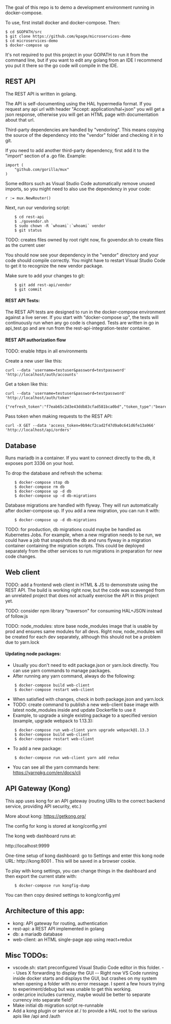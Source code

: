 The goal of this repo is to demo a development environment running in docker-compose.

To use, first install docker and docker-compose.  Then:

    $ cd $GOPATH/src
    $ git clone https://github.com/kpage/microservices-demo
    $ cd microservices-demo
    $ docker-compose up

It's not required to put this project in your GOPATH to run it from the command line, but if you want
to edit any golang from an IDE I recommend you put it there so the go code will compile in the IDE.

## REST API

The REST API is written in golang.

The API is self-documenting using the HAL hypermedia format.  If you request any api url with header "Accept: application/hal+json" you will get a json response, otherwise
you will get an HTML page with documentation about that url.

Third-party dependencies are handled by "vendoring".  This means copying the source of the dependency into the "vendor" folder
and checking it in to git.

If you need to add another third-party dependency, first add it to the "import" section of a .go file.  Example:

```
import (
	"github.com/gorilla/mux"
)
```

Some editors such as Visual Studio Code automatically remove unused imports, so you might need to also use the dependency
in your code:

```
r := mux.NewRouter()
```

Next, run our vendoring script:

```
    $ cd rest-api
    $ ./govendor.sh
    $ sudo chown -R `whoami`:`whoami` vendor
    $ git status
```
TODO: creates files owned by root right now, fix govendor.sh to create files as the current user

You should now see your dependency in the "vendor" directory and your code should compile correctly.  You might have to
restart Visual Studio Code to get it to recognize the new vendor package.

Make sure to add your changes to git:

```
    $ git add rest-api/vendor
    $ git commit
```
#### REST API Tests:

The REST API tests are designed to run in the docker-compose environment against a live server.  If you start with "docker-compose up", the tests will continuously
run when any go code is changed.  Tests are written in go in api_test.go and are run from the rest-api-integration-tester container.

#### REST API authorization flow

TODO: enable https in all environments

Create a new user like this:

```
curl --data 'username=testuser&password=testpassword' 'http://localhost/auth/accounts'
```

Get a token like this:

```
curl --data 'username=testuser&password=testpassword' 'http://localhost/auth/token'
```

```
{"refresh_token":"f7eab65c2d3e43ddb83cfad581bca0bd","token_type":"bearer","access_token":"9b94cf2cad2f47d9a0c641d6fe13a966","expires_in":7200}
```

Pass token when making requests to the REST API:

```
curl -X GET --data 'access_token=9b94cf2cad2f47d9a0c641d6fe13a966' 'http://localhost/api/orders'
```

## Database

Runs mariadb in a container.  If you want to connect directly to the db, it exposes port 3336 on your host.

To drop the database and refresh the schema:

```
    $ docker-compose stop db
    $ docker-compose rm db
    $ docker-compose up -d db
    $ docker-compose up -d db-migrations
```

Database migrations are handled with flyway.  They will run automatically after docker-compose up.  If you add a new migration,
you can run it with:

```
    $ docker-compose up -d db-migrations
```

TODO: for production, db migrations could maybe be handled as Kubernetes Jobs.  For example, when a new migration needs to
be run, we could have a job that snapshots the db and runs flyway in a migration container containing the migration scripts.
This could be deployed separately from the other services to run migrations in preparation for new code changes.

## Web client

TODO: add a frontend web client in HTML & JS to demonstrate using the REST API.  The build is working right now, but the code was
scavenged from an unrelated project that does not actually exercise the API in this project yet.

TODO: consider npm library "traverson" for consuming HAL+JSON instead of follow.js

TODO: node_modules: store base node_modules image that is usable by prod and ensures same modules for all devs.  Right now, node_modules will be created for each dev separately, although
this should not be a problem due to yarn.lock

#### Updating node packages:

- Usually you don't need to edit package.json or yarn.lock directly.  You can use yarn commands to manage packages.
- After running any yarn command, always do the following:

```
    $ docker-compose build web-client
    $ docker-compose restart web-client
```

- When satisfied with changes, check in both package.json and yarn.lock
- TODO: create command to publish a new web-client base image with latest node_modules inside and update 
  Dockerfile to use it
- Example, to upgrade a single existing package to a specified version (example, upgrade webpack to 1.13.3):

```
    $ docker-compose run web-client yarn upgrade webpack@1.13.3
    $ docker-compose build web-client
    $ docker-compose restart web-client
```

- To add a new package:

```
    $ docker-compose run web-client yarn add redux
```

- You can see all the yarn commands here: https://yarnpkg.com/en/docs/cli

## API Gateway (Kong)

This app uses kong for an API gateway (routing URIs to the correct backend service, providing API security, etc.)

More about kong: https://getkong.org/

The config for kong is stored at kong/config.yml

The kong web dashboard runs at:

http://localhost:9999

One-time setup of kong dashboard: go to Settings and enter this kong node URL: http://kong:8001 .  This will be saved in a browser cookie.

To play with kong settings, you can change things in the dashboard and then export the current state with:

```
    $ docker-compose run kongfig-dump
```

You can then copy desired settings to kong/config.yml

## Architecture of this app:
- kong: API gateway for routing, authentication
- rest-api: a REST API implemented in golang
- db: a mariadb database
- web-client: an HTML single-page app using react+redux

## Misc TODOs:

- vscode.sh: start preconfigured Visual Studio Code editor in this folder.
-- Uses X forwarding to display the GUI
-- Right now VS Code running inside docker starts and displays the GUI, but crashes on my system when opening a folder with no error message.  I spent a few hours trying to experiment/debug but was unable to get this working.
- order.price includes currency, maybe would be better to separate currency into separate field?
- Make initial db migration script re-runnable
- Add a kong plugin or service at / to provide a HAL root to the various apis like /api and /auth
